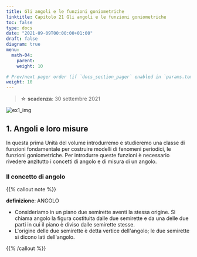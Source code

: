 ```yaml
---
title: Gli angoli e le funzioni goniometriche
linktitle: Capitolo 21 Gli angoli e le funzioni goniometriche
toc: false
type: docs
date: "2021-09-09T00:00:00+01:00"
draft: false
diagram: true
menu:
  math-04:
    parent:
    weight: 10

# Prev/next pager order (if `docs_section_pager` enabled in `params.toml`)
weight: 10
---
```


> ☆ **scadenza**: 30 settembre 2021

![ex1_img](../majong_01.png)

## 1. Angoli e loro misure

In questa prima Unità del volume introdurremo e studieremo una classe di funzioni fondamentale per costruire modelli di fenomeni periodici, le funzioni goniometriche.
Per introdurre queste funzioni è necessario rivedere anzitutto i concetti di angolo e di misura di un angolo.

### II concetto di angolo

{{% callout note %}}

**definizione**: ANGOLO

- Consideriamo in un piano due semirette aventi la stessa origine. Si chiama angolo la figura costituita dalle due semirette e da una delle due parti in cui il piano è diviso dalle semirette stesse.
- L'origine delle due semirette è detta vertice dell'angolo; le due semirette si dicono lati dell'angolo.

{{% /callout %}}
